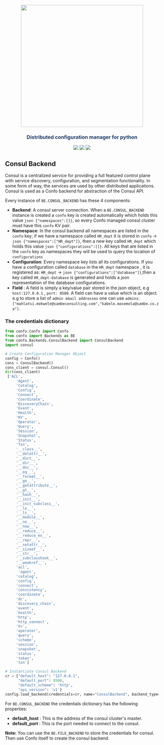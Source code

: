 


<p align="center"><img src="https://raw.githubusercontent.com/sambe-consulting/confo/master/assets/logo.png" width="400"></p>

<p align="center"><h3 style="color: #193967; text-align: center">Distributed configuration manager for python</h3></p>

<p align="center">
<a href="https://github.com/sambe-consulting/confo/actions/workflows/pytest-workflow.yml"><img src="https://github.com/sambe-consulting/confo/actions/workflows/pytest-workflow.yml/badge.svg"></a>
<a href="https://houndci.com"><img src="https://img.shields.io/badge/Reviewed_by-Hound-8E64B0.svg"></a>
<a href="https://github.com/apache/zookeeper/blob/master/LICENSE.txt"><img src="https://img.shields.io/github/license/apache/zookeeper"></a>


</p>

## Consul Backend
  Consul is a centralized service for providing a full featured control plane with service discovery, configuration, 
  and segmentation functionality. In some form of way, the services are used by other distributed applications. 
  Consul is used as a Confo backend for abstraction of the Consul API. 
  
Every instance of `BE.CONSUL_BACKEND` has these 4 components:

 - **Backend**: A consul server connection. When a `BE.CONSUL_BACKEND` instance is created a `confo` key is created automatically which holds this value `json {"namespaces":[]}`, so every Confo managed consul cluster must have this `confo` KV pair.
 - **Namespace**: In the consul backend all namespaces are listed in the `confo` key; if we have a namespace called `HR_dept` it is stored in `confo` -> `json {"namespaces":["HR_dept"]}`, then a new key called `HR_dept` which holds this value `json {"configurations":[]}`. All keys that are listed in the `confo` key as namespaces they will be used to query the location of `configurations`
 - **Configuration**: Every namespace key lists all its configurations. If you have a configuration called `database` in the `HR_dept` namespace , it is registered as: `HR_dept` -> `json {"configurations":["database"]}`,then a key called `HR_dept-database` is generated and holds a json representation of the database configurations.
 - **Field** : A field is simply a key/value pair stored in the json object, e.g `host:127.0.0.1` , `port: 8500`. A field can have a value which is an object. e.g to store a list of `admin email addresses` one can use `admins`: `["mahlatsi.mokwele@sambeconsulting.com","kabelo.masemola@sambe.co.za"]`.

### The credentials dictionary
 
```python
from confo.Confo import Confo
from confo import Backends as BE
from confo.Backends.ConsulBackend import ConsulBackend
import consul

# Create Configuration Manager Object
config = Confo()
cons = ConsulBackend()
cons_client = consul.Consul()
dir(cons_client)
 ['ACL',
     'Agent',
     'Catalog',
     'Config',
     'Connect',
     'Coordinate',
     'DiscoveryChain',
     'Event',
     'Health',
     'KV',
     'Operator',
     'Query',
     'Session',
     'Snapshot',
     'Status',
     'Txn',
     '__class__',
     '__delattr__',
     '__dict__',
     '__dir__',
     '__doc__',
     '__eq__',
     '__format__',
     '__ge__',
     '__getattribute__',
     '__gt__',
     '__hash__',
     '__init__',
     '__init_subclass__',
     '__le__',
     '__lt__',
     '__module__',
     '__ne__',
     '__new__',
     '__reduce__',
     '__reduce_ex__',
     '__repr__',
     '__setattr__',
     '__sizeof__',
     '__str__',
     '__subclasshook__',
     '__weakref__',
     'acl',
      'agent',
     'catalog',
     'config',
     'connect',
     'consistency',
     'coordinate',
     'dc',
     'discovery_chain',
     'event',
     'health',
     'http',
     'http_connect',
     'kv',
     'operator',
     'query',
     'scheme',
     'session',
     'snapshot',
     'status',
     'token',
     'txn']

# Instantiate Consul Backend
cr = {"default_host": "127.0.0.1",
      "default_port": 8500,
      "default_scheme": 'http',
      "api_version": 'v1'}
config.load_backend(credentials=cr, name="ConsulBackend", backend_type=BE.CONSUL_BACKEND)
```

For  `BE.CONSUL_BACKEND` the credentials dictionary has the following properties:

- **default_host** : This is the address of the consul cluster's master. 
- **default_port** : This is the port needed to connect to the consul.

**Note:**
You can use the  `BE.FILE_BACKEND` to store the credentials for consul. Then use Confo itself to create the consul backend.
